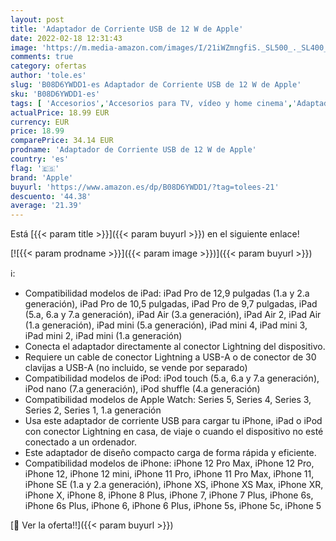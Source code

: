 ```yaml
---
layout: post
title: 'Adaptador de Corriente USB de 12 W de Apple'
date: 2022-02-18 12:31:43
image: 'https://m.media-amazon.com/images/I/21iWZmngfiS._SL500_._SL400_.jpg'
comments: true
category: ofertas
author: 'tole.es'
slug: 'B08D6YWDD1-es Adaptador de Corriente USB de 12 W de Apple'
sku: 'B08D6YWDD1-es'
tags: [ 'Accesorios','Accesorios para TV, vídeo y home cinema','Adaptadores','Adaptadores USB','Cables para TV, vídeo y home cinema','Electrónica','Informática','TV, vídeo y home cinema','apple', ]
actualPrice: 18.99 EUR
currency: EUR
price: 18.99
comparePrice: 34.14 EUR
prodname: 'Adaptador de Corriente USB de 12 W de Apple'
country: 'es'
flag: '🇪🇸'
brand: 'Apple'
buyurl: 'https://www.amazon.es/dp/B08D6YWDD1/?tag=tolees-21'
descuento: '44.38'
average: '21.39'
---
```


Está [{{< param title >}}]({{< param buyurl >}}) en el siguiente enlace!

[![{{< param prodname >}}]({{< param image >}})]({{< param buyurl >}})

ℹ️:

- Compatibilidad modelos de iPad: iPad Pro de 12,9 pulgadas (1.a y 2.a generación), iPad Pro de 10,5 pulgadas, iPad Pro de 9,7 pulgadas, iPad (5.a, 6.a y 7.a generación), iPad Air (3.a generación), iPad Air 2, iPad Air (1.a generación), iPad mini (5.a generación), iPad mini 4, iPad mini 3, iPad mini 2, iPad mini (1.a generación)
- Conecta el adaptador directamente al conector Lightning del dispositivo.
- Requiere un cable de conector Lightning a USB-A o de conector de 30 clavijas a USB-A (no incluido, se vende por separado)
- Compatibilidad modelos de iPod: iPod touch (5.a, 6.a y 7.a generación), iPod nano (7.a generación), iPod shuffle (4.a generación)
- Compatibilidad modelos de Apple Watch: Series 5, Series 4, Series 3, Series 2, Series 1, 1.a generación
- Usa este adaptador de corriente USB para cargar tu iPhone, iPad o iPod con conector Lightning en casa, de viaje o cuando el dispositivo no esté conectado a un ordenador.
- Este adaptador de diseño compacto carga de forma rápida y eficiente.
- Compatibilidad modelos de iPhone: iPhone 12 Pro Max, iPhone 12 Pro, iPhone 12, iPhone 12 mini, iPhone 11 Pro, iPhone 11 Pro Max, iPhone 11, iPhone SE (1.a y 2.a generación), iPhone XS, iPhone XS Max, iPhone XR, iPhone X, iPhone 8, iPhone 8 Plus, iPhone 7, iPhone 7 Plus, iPhone 6s, iPhone 6s Plus, iPhone 6, iPhone 6 Plus, iPhone 5s, iPhone 5c, iPhone 5

[🛒 Ver la oferta!!]({{< param buyurl >}})
